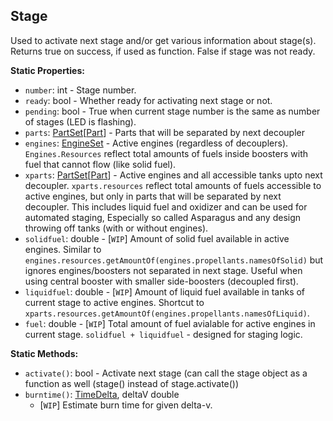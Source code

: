 ## Stage

Used to activate next stage and/or get various information about stage(s). Returns true on success, if used as function. False if stage was not ready.


**Static Properties:**
- `number`: int - Stage number.
- `ready`: bool - Whether ready for activating next stage or not.
- `pending`: bool - True when current stage number is the same as number of stages (LED is flashing).
- `parts`: [PartSet](../Parts/PartSet.1.md)\[[Part](../Parts/PartBase.md)\] - Parts that will be separated by next decoupler
- `engines`: [EngineSet](../Parts/EngineSet.md) - Active engines (regardless of decouplers). `Engines.Resources` reflect total amounts of fuels inside boosters with fuel that cannot flow (like solid fuel).
- `xparts`: [PartSet](../Parts/PartSet.1.md)\[[Part](../Parts/PartBase.md)\] - Active engines and all accessible tanks upto next decoupler. `xparts.resources` reflect total amounts of fuels accessible to active engines, but only in parts that will be separated by next decoupler. This includes liquid fuel and oxidizer and can be used for automated staging, Especially so called Asparagus and any design throwing off tanks (with or without engines).
- `solidfuel`: double - \[`WIP`\] Amount of solid fuel available in active engines. Similar to `engines.resources.getAmountOf(engines.propellants.namesOfSolid)` but ignores engines/boosters not separated in next stage. Useful when using central booster with smaller side-boosters (decoupled first).
- `liquidfuel`: double - \[`WIP`\] Amount of liquid fuel available in tanks of current stage to active engines. Shortcut to `xparts.resources.getAmountOf(engines.propellants.namesOfLiquid)`.
- `fuel`: double - \[`WIP`\] Total amount of fuel avialable for active engines in current stage. `solidfuel + liquidfuel` - designed for staging logic.

**Static Methods:**
- `activate()`: bool - Activate next stage (can call the stage object as a function as well (stage() instead of stage.activate())
- `burntime()`: [TimeDelta](TimeDelta.md), deltaV double
  - \[`WIP`\] Estimate burn time for given delta-v.
